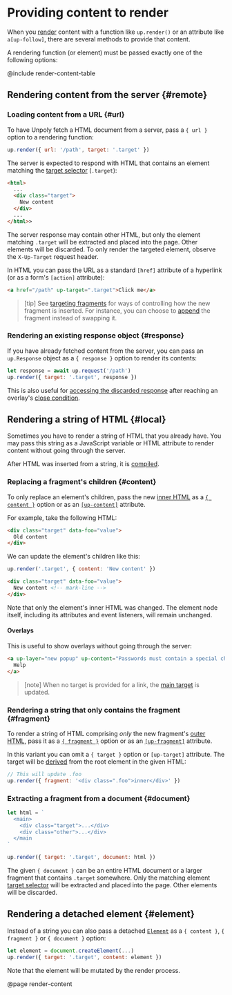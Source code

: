 Providing content to render
===========================

When you [render](/up.render) content with a function like `up.render()` or an attribute like `a[up-follow]`, there are several methods to provide that content.

A rendering function (or element) must be passed exactly one of the following options:

@include render-content-table


Rendering content from the server {#remote}
--------------------------------



### Loading content from a URL {#url}

To have Unpoly fetch a HTML document from a server, pass a `{ url }` option to a rendering function:

```js
up.render({ url: '/path', target: '.target' })
```

The server is expected to respond with HTML that contains an element matching the [target selector](/targeting-fragments) (`.target`):

```html
<html>
  ...
  <div class="target">
    New content
  </div>
  ...
</html>>
```

The server response may contain other HTML, but only the element matching `.target` will be extracted and placed into the page.
Other elements will be discarded. To only render the targeted element, observe the `X-Up-Target` request header.

In HTML you can pass the URL as a standard `[href]` attribute of a hyperlink (or as a form's `[action]` attribute):

```html
<a href="/path" up-target=".target">Click me</a>
```

> [tip]
> See [targeting fragments](/targeting-fragments) for ways of controlling how the
> new fragment is inserted. For instance, you can choose to [append](/targeting-fragments#appending-or-prepending-content)
> the fragment instead of swapping it.



### Rendering an existing response object {#response}

If you have already fetched content from the server,  you can pass an `up.Response` object as a `{ response }` option to render its contents:

```js
let response = await up.request('/path')
up.render({ target: '.target', response })
```

This is also useful for [accessing the discarded response](/closing-overlays#using-the-discarded-response) after reaching an overlay's [close condition](/closing-overlays#close-conditions).


Rendering a string of HTML {#local}
-----------------------------------

Sometimes you have to render a string of HTML that you already have. You may pass this string as a JavaScript variable or HTML attribute to render content without going through the server.

After HTML was inserted from a string, it is [compiled](http://localhost:4567/up.compiler).

### Replacing a fragment's children {#content}

To only replace an element's children, pass the new [inner HTML](https://developer.mozilla.org/en-US/docs/Web/API/Element/innerHTML) as a [`{ content }`](/up.render#options.content) option or as an [`[up-content]`](/a-up-follow#up-content) attribute.

For example, take the following HTML:

```html
<div class="target" data-foo="value">
  Old content
</div>
```

We can update the element's children like this:

```js
up.render('.target', { content: 'New content' })
```

```html
<div class="target" data-foo="value">
  New content <!-- mark-line -->
</div>
```

Note that only the element's inner HTML was changed. The element node itself, including its attributes and event listeners, will remain unchanged.


#### Overlays

This is useful to show overlays without going through the server:

```html
<a up-layer="new popup" up-content="Passwords must contain a special character"> <!-- mark-phrase "up-content" -->
  Help
</a>
```

> [note]
> When no target is provided for a link, the [main target](/main) is updated.

### Rendering a string that only contains the fragment {#fragment}

To render a string of HTML comprising *only* the new fragment's [outer HTML](https://developer.mozilla.org/en-US/docs/Web/API/Element/outerHTML), pass it as a [`{ fragment }`](/up.render#options.fragment) option or as an [`[up-fragment]`](/a-up-follow#up-fragment) attribute.

In this variant you can omit a `{ target }` option or `[up-target]` attribute.
The target will be [derived](/target-derivation) from the root element in the given HTML:

```js
// This will update .foo
up.render({ fragment: '<div class=".foo">inner</div>' })
```


### Extracting a fragment from a document {#document}

```js
let html = `
  <main>
    <div class="target">...</div>
    <div class="other">...</div>
  </main  
`

up.render({ target: '.target', document: html })
```

The given `{ document }` can be an entire HTML document or a larger fragment that contains `.target` somewhere.
Only the matching element [target selector](/targeting-fragments) will be extracted and placed into the page.
Other elements will be discarded.


## Rendering a detached element {#element}

Instead of a string you can also pass a detached [`Element`](https://developer.mozilla.org/en-US/docs/Web/API/Element)
as a `{ content }`, `{ fragment }` or `{ document }` option:

```js
let element = document.createElement(...)
up.render({ target: '.target', content: element })
```

Note that the element will be mutated by the render process.


@page render-content
